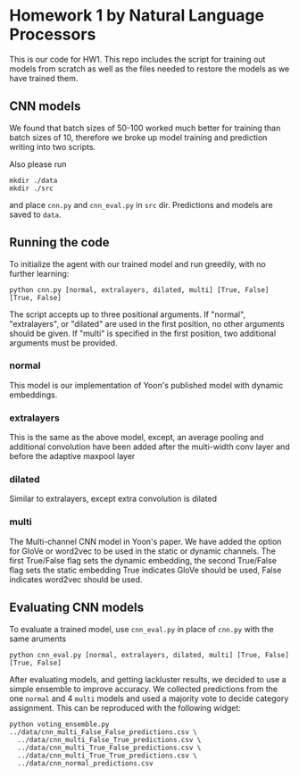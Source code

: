 # Homework 1 by Natural Language Processors

This is our code for HW1. This repo includes the script for training out models from scratch as well as the files 
needed to restore the models as we have trained them.

## CNN models
We found that batch sizes of 50-100 worked much better for training than batch sizes of 10, therefore we broke up 
model training and prediction writing into two scripts.

Also please run
```
mkdir ./data
mkdir ./src
```
and place `cnn.py` and `cnn_eval.py` in `src` dir. Predictions and models are saved to `data`.
## Running the code
To initialize the agent with our trained model and run greedily, with no further learning:
```
python cnn.py [normal, extralayers, dilated, multi] [True, False] [True, False]
```
The script accepts up to three positional arguments. If "normal", "extralayers", or "dilated" are used in the first position, no other arguments 
should be given. If "multi" is specified in the first position, two additional arguments must be provided.

### normal
This model is our implementation of Yoon's published model with dynamic embeddings.
### extralayers
This is the same as the above model, except, an average pooling and additional convolution have been added after
the multi-width conv layer and before the adaptive maxpool layer
### dilated
Similar to extralayers, except extra convolution is dilated
### multi
The Multi-channel CNN model in Yoon's paper. We have added the option for GloVe or word2vec to be used in the static or 
dynamic channels. The first True/False flag sets the dynamic embedding, the second True/False flag sets the static embedding 
True indicates GloVe should be used, False indicates word2vec should be used.

## Evaluating CNN models
To evaluate a trained model, use `cnn_eval.py` in place of `cnn.py` with the same aruments
```
python cnn_eval.py [normal, extralayers, dilated, multi] [True, False] [True, False]
```
After evaluating models, and getting lackluster results, we decided to use a simple ensemble to improve accuracy. We collected predictions from the one `normal` and 4 `multi` models and used a majority vote to decide category assignment.
This can be reproduced with the following widget:
```
python voting_ensemble.py ../data/cnn_multi_False_False_predictions.csv \
  ../data/cnn_multi_False_True_predictions.csv \
  ../data/cnn_multi_True_False_predictions.csv \
  ../data/cnn_multi_True_True_predictions.csv \
  ../data/cnn_normal_predictions.csv
 ```
